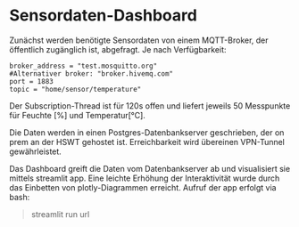 # Sensordaten-Dashboard
Zunächst werden benötigte Sensordaten von einem MQTT-Broker, der öffentlich zugänglich ist, abgefragt. 
Je nach Verfügbarkeit: 

    broker_address = "test.mosquitto.org"
    #Alternativer broker: "broker.hivemq.com"
    port = 1883
    topic = "home/sensor/temperature"

Der Subscription-Thread ist für 120s offen und liefert jeweils 50 Messpunkte für Feuchte [%] und Temperatur[°C].

Die Daten werden in einen Postgres-Datenbankserver geschrieben, der on prem an der HSWT gehostet ist. Erreichbarkeit wird übereinen VPN-Tunnel gewährleistet.

Das Dashboard greift die Daten vom Datenbankserver ab und visualisiert sie mittels streamlit app. Eine leichte Erhöhung der Interaktivität wurde durch das Einbetten von plotly-Diagrammen erreicht.
Aufruf der app erfolgt via bash:

> streamlit run url

